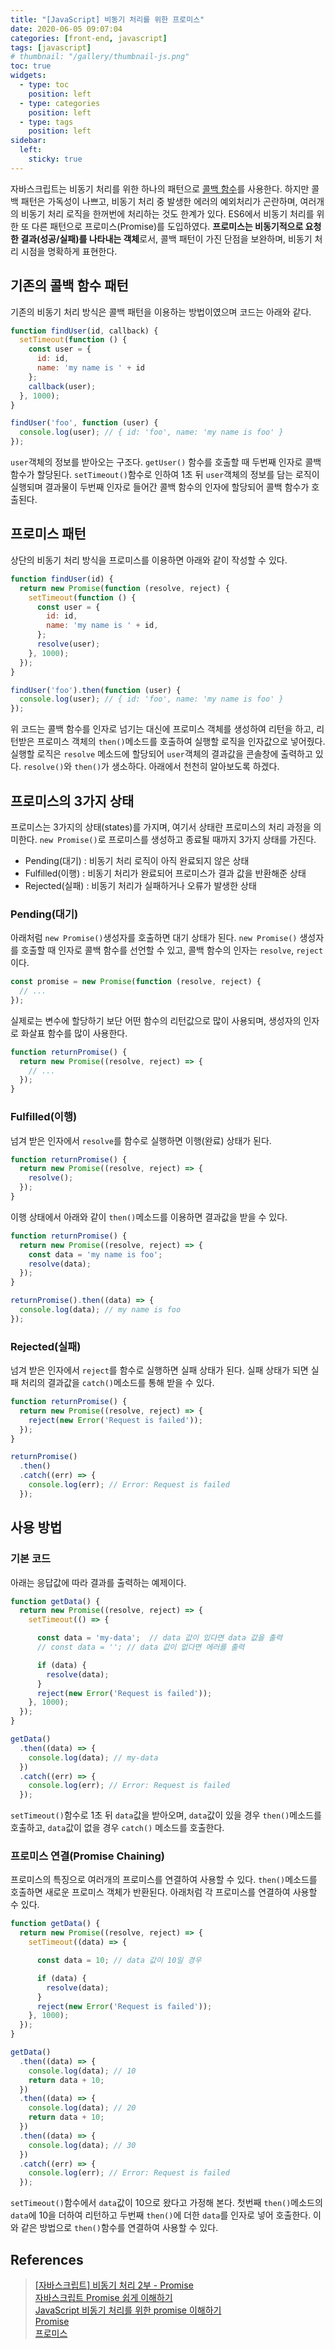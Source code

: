 ```yaml
---
title: "[JavaScript] 비동기 처리를 위한 프로미스"
date: 2020-06-05 09:07:04
categories: [front-end, javascript]
tags: [javascript]
# thumbnail: "/gallery/thumbnail-js.png"
toc: true
widgets:
  - type: toc
    position: left
  - type: categories
    position: left
  - type: tags
    position: left
sidebar:
  left:
    sticky: true
---
```


자바스크립트는 비동기 처리를 위한 하나의 패턴으로 [콜백 함수](/2020/06/04/javascript-asynchronous-callback/)를 사용한다. 하지만 콜백 패턴은 가독성이 나쁘고, 비동기 처리 중 발생한 에러의 예외처리가 곤란하며, 여러개의 비동기 처리 로직을 한꺼번에 처리하는 것도 한계가 있다. ES6에서 비동기 처리를 위한 또 다른 패턴으로 프로미스(Promise)를 도입하였다. **프로미스는 비동기적으로 요청한 결과(성공/실패)를 나타내는 객체**로서, 콜백 패턴이 가진 단점을 보완하며, 비동기 처리 시점을 명확하게 표현한다.

<!-- more -->

## 기존의 콜백 함수 패턴
기존의 비동기 처리 방식은 콜백 패턴을 이용하는 방법이였으며 코드는 아래와 같다.

```javascript
function findUser(id, callback) {
  setTimeout(function () {
    const user = {
      id: id,
      name: 'my name is ' + id
    };
    callback(user);
  }, 1000);
}

findUser('foo', function (user) {
  console.log(user); // { id: 'foo', name: 'my name is foo' }
});
```
`user`객체의 정보를 받아오는 구조다. `getUser()` 함수를 호출할 때 두번째 인자로 콜백 함수가 할당된다. `setTimeout()`함수로 인하여 1초 뒤 `user`객체의 정보를 담는 로직이 실행되며 결과물이 두번째 인자로 들어간 콜백 함수의 인자에 할당되어 콜백 함수가 호출된다.

## 프로미스 패턴
상단의 비동기 처리 방식을 프로미스를 이용하면 아래와 같이 작성할 수 있다.

```javascript
function findUser(id) {
  return new Promise(function (resolve, reject) {
    setTimeout(function () {
      const user = {
        id: id,
        name: 'my name is ' + id,
      };
      resolve(user);
    }, 1000);
  });
}

findUser('foo').then(function (user) {
  console.log(user); // { id: 'foo', name: 'my name is foo' }
});
```
위 코드는 콜백 함수를 인자로 넘기는 대신에 프로미스 객체를 생성하여 리턴을 하고, 리턴받은 프로미스 객체의 `then()`메소드를 호출하여 실행할 로직을 인자값으로 넣어줬다. 실행할 로직은 `resolve` 메소드에 할당되어 `user`객체의 결과값을 콘솔창에 출력하고 있다. `resolve()`와 `then()`가 생소하다. 아래에서 천천히 알아보도록 하겠다.

## 프로미스의 3가지 상태
프로미스는 3가지의 상태(states)를 가지며, 여기서 상태란 프로미스의 처리 과정을 의미한다. `new Promise()`로 프로미스를 생성하고 종료될 때까지 3가지 상태를 가진다.

* Pending(대기) : 비동기 처리 로직이 아직 완료되지 않은 상태
* Fulfilled(이행) : 비동기 처리가 완료되어 프로미스가 결과 값을 반환해준 상태
* Rejected(실패) : 비동기 처리가 실패하거나 오류가 발생한 상태

### Pending(대기)
아래처럼 `new Promise()`생성자를 호출하면 대기 상태가 된다. `new Promise()` 생성자를 호출할 때 인자로 콜백 함수를 선언할 수 있고, 콜백 함수의 인자는 `resolve`, `reject`이다.

```javascript
const promise = new Promise(function (resolve, reject) {
  // ...
});
```

실제로는 변수에 할당하기 보단 어떤 함수의 리턴값으로 많이 사용되며, 생성자의 인자로 화살표 함수를 많이 사용한다.

```javascript
function returnPromise() {
  return new Promise((resolve, reject) => {
    // ...
  });
}
```

### Fulfilled(이행)
넘겨 받은 인자에서 `resolve`를 함수로 실행하면 이행(완료) 상태가 된다.

```javascript
function returnPromise() {
  return new Promise((resolve, reject) => {
    resolve();
  });
}
```

이행 상태에서 아래와 같이 `then()`메소드를 이용하면 결과값을 받을 수 있다.

```javascript
function returnPromise() {
  return new Promise((resolve, reject) => {
    const data = 'my name is foo';
    resolve(data);
  });
}

returnPromise().then((data) => {
  console.log(data); // my name is foo
});
```

### Rejected(실패)

넘겨 받은 인자에서 `reject`를 함수로 실행하면 실패 상태가 된다. 실패 상태가 되면 실패 처리의 결과값을 `catch()`메소드를 통해 받을 수 있다.

```javascript
function returnPromise() {
  return new Promise((resolve, reject) => {
    reject(new Error('Request is failed'));
  });
}

returnPromise()
  .then()
  .catch((err) => {
    console.log(err); // Error: Request is failed
  });
```

## 사용 방법

### 기본 코드
아래는 응답값에 따라 결과를 출력하는 예제이다.

```javascript
function getData() {
  return new Promise((resolve, reject) => {
    setTimeout(() => {

      const data = 'my-data';  // data 값이 있다면 data 값을 출력 
      // const data = ''; // data 값이 없다면 에러를 출력

      if (data) {
        resolve(data);
      }
      reject(new Error('Request is failed'));
    }, 1000);
  });
}

getData()
  .then((data) => {
    console.log(data); // my-data
  })
  .catch((err) => {
    console.log(err); // Error: Request is failed
  });
```

`setTimeout()`함수로 1초 뒤 `data`값을 받아오며, `data`값이 있을 경우 `then()`메소드를 호출하고, `data`값이 없을 경우 `catch()` 메소드를 호출한다.

### 프로미스 연결(Promise Chaining)
프로미스의 특징으로 여러개의 프로미스를 연결하여 사용할 수 있다. `then()`메소드를 호출하면 새로운 프로미스 객체가 반환된다. 아래처럼 각 프로미스를 연결하여 사용할 수 있다.

```javascript
function getData() {
  return new Promise((resolve, reject) => {
    setTimeout((data) => {

      const data = 10; // data 값이 10일 경우

      if (data) {
        resolve(data);
      }
      reject(new Error('Request is failed'));
    }, 1000);
  });
}

getData()
  .then((data) => {
    console.log(data); // 10
    return data + 10;
  })
  .then((data) => {
    console.log(data); // 20
    return data + 10;
  })
  .then((data) => {
    console.log(data); // 30
  })
  .catch((err) => {
    console.log(err); // Error: Request is failed
  });
```

`setTimeout()`함수에서 `data`값이 10으로 왔다고 가정해 본다. 첫번째 `then()`메소드의 `data`에 10을 더하여 리턴하고 두번째 `then()`에 더한 `data`를 인자로 넣어 호출한다. 이와 같은 방법으로 `then()`함수를 연결하여 사용할 수 있다.

## References
> [[자바스크립트] 비동기 처리 2부 - Promise](https://www.daleseo.com/js-async-promise/)  
> [자바스크립트 Promise 쉽게 이해하기](https://joshua1988.github.io/web-development/javascript/promise-for-beginners/)  
> [JavaScript 비동기 처리를 위한 promise 이해하기](https://velog.io/@cyranocoding/2019-08-02-1808-작성됨-5hjytwqpqj)  
> [Promise](https://developer.mozilla.org/ko/docs/Web/JavaScript/Reference/Global_Objects/Promise)  
> [프로미스](https://poiemaweb.com/es6-promise)
